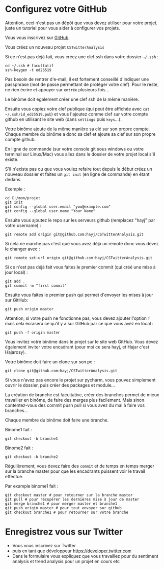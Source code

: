 # Configurez votre GitHub

Attention, ceci n'est pas un dépôt que vous devez utiliser pour votre projet, juste un tutoriel pour vous aider à configurer vos projets.

Vous vous inscrivez sur [GitHub](https://github.com/).

Vous créez un nouveau projet `CSTwitterAnalysis`

Si ce n'est pas déjà fait, vous créez une clef ssh dans votre dossier `~/.ssh` :

	cd ~/.ssh # facultatif
	ssh-keygen -t ed25519

Pas besoin de rentrer d'e-mail, il est fortement conseillé d'indiquer une passphrase (mot de passe permettant de protéger votre clef). Pour le reste, ne rien écrire et appuyer sur `entrée` plusieurs fois...

Le binôme doit également créer une clef ssh de la même manière.

Ensuite vous copiez votre clef publique (qui peut être affichée avec `cat ~/.ssh/id_ed25519.pub`) et vous l'ajoutez comme clef sur votre compte github en utilisant le site web (dans `settings` puis `keys`...).

Votre binôme ajoute de la même manière sa clé sur son propre compte. Chaque membre du binôme a donc sa clef et ajoute sa clef sur son propre compte github.

En ligne de commande (sur votre console git sous windows ou votre terminal sur Linux/Mac) vous allez dans le dossier de votre projet local s'il existe.

S'il n'existe pas ou que vous voulez refaire tout depuis le début créez un nouveau dossier et faites un `git init` (en ligne de commande) en étant dedans.

Exemple :

	cd C:/mon/projet
	git init
	git config --global user.email "you@example.com"
	git config --global user.name "Your Name"

Ensuite vous ajoutez le repo sur les serveurs github (remplacez "hayj" par votre username) :

	git remote add origin git@github.com:hayj/CSTwitterAnalysis.git

Si cela ne marche pas c'est que vous avez déjà un remote donc vous devez le changer avec :

	git remote set-url origin git@github.com:hayj/CSTwitterAnalysis.git

Si ce n'est pas déjà fait vous faites le premier commit (qui créé une mise à jour local) :
	
	git add .
	git commit -m "first commit"

Ensuite vous faites le premier push qui permet d'envoyer les mises à jour sur GitHub:

	git push origin master

Attention, si votre push ne fonctionne pas, vous devez ajouter l'option `f` mais cela écrasera ce qu'il y a sur GitHub par ce que vous avez en local :

	git push -f origin master

Vous invitez votre binôme dans le projet sur le site web GitHub. Vous devez également inviter votre encadrant (pour moi ce sera hayj, et Hajar c'est Hajarosy).

Votre binôme doit faire un clone sur son pc :

	git clone git@github.com:hayj/CSTwitterAnalysis.git

Si vous n'avez pas encore le projet sur pycharm, vous pouvez simplement ouvrir le dossier, puis créer des packages et module...

La création de branche est facultative, créer des branches permet de mieux travailler en binôme, de faire des merges plus facilement. Mais sinon contentez-vous des commit push pull si vous avez du mal à faire vos branches...

Chaque membre du binôme doit faire une branche.

Binome1 fait :

	git checkout -b branche1

Binome2 fait :

	git checkout -b branche2

Régulièrement, vous devez faire des `commit` et de temps en temps merger sur la branche master pour que les encadrants puissent voir le travail effectué.

Par example binome1 fait :
	
	git checkout master # pour retourner sur la branche master
	git pull # pour récupérer les dernières mise à jour de master
	git merge branche1 # pour merger master et branche1
	git push origin master # pour tout envoyer sur github
	git checkout branche1 # pour retourner sur votre branche

# Enregistrez vous sur Twitter

 * Vous vous inscrivez sur Twitter
 * puis en tant que développeur https://developer.twitter.com
 * Dans le formulaire vous expliquez que vous travaillez pour du sentiment analysis et trend analysis pour un projet en cours etc